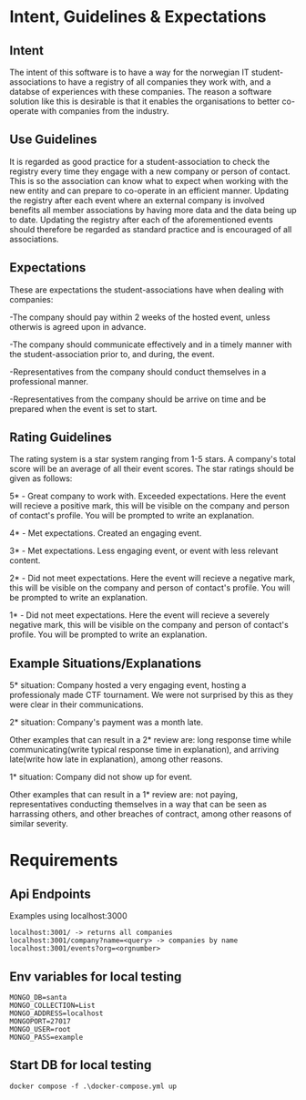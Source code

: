 
# Intent, Guidelines & Expectations 
## Intent
The intent of this software is to have a way for the norwegian IT student-associations to have a registry of all companies they work with, and a databse of experiences with these companies. The reason a software solution like this is desirable is that it enables the organisations to better co-operate with companies from the industry.

## Use Guidelines
It is regarded as good practice for a student-association to check the registry every time they engage with a new company or person of contact. This is so the association can know what to expect when working with the new entity and can prepare to co-operate in an efficient manner.
Updating the registry after each event where an external company is involved benefits all member associations by having more data and the data being up to date. Updating the registry after each of the aforementioned events should therefore be regarded as standard practice and is encouraged of all associations.

## Expectations
These are expectations the student-associations have when dealing with companies:

-The company should pay within 2 weeks of the hosted event, unless otherwis is agreed upon in advance.

-The company should communicate effectively and in a timely manner with the student-association prior to, and during, the event.

-Representatives from the company should conduct themselves in a professional manner.

-Representatives from the company should be arrive on time and be prepared when the event is set to start.

## Rating Guidelines
The rating system is a star system ranging from 1-5 stars. A company's total score will be an average of all their event scores.
The star ratings should be given as follows:

5* - Great company to work with. Exceeded expectations. Here the event will recieve a positive mark, this will be visible on the company and person of contact's profile. You will be prompted to write an explanation.

4* - Met expectations. Created an engaging event.

3* - Met expectations. Less engaging event, or event with less relevant content.

2* - Did not meet expectations. Here the event will recieve a negative mark, this will be visible on the company and person of contact's profile. You will be prompted to write an explanation.

1* - Did not meet expectations. Here the event will recieve a severely negative mark, this will be visible on the company and person of contact's profile. You will be prompted to write an explanation.

## Example Situations/Explanations
5* situation: Company hosted a very engaging event, hosting a professionaly made CTF tournament. We were not surprised by this as they were clear in their communications.

2* situation: Company's payment was a month late.

Other examples that can result in a 2* review are: long response time while communicating(write typical response time in explanation), and arriving late(write how late in explanation), among other reasons.

1* situation: Company did not show up for event.

Other examples that can result in a 1* review are: not paying, representatives conducting themselves in a way that can be seen as harrassing others, and other breaches of contract, among other reasons of similar severity.


# Requirements

## Api Endpoints
Examples using localhost:3000
```
localhost:3001/ -> returns all companies
localhost:3001/company?name=<query> -> companies by name
localhost:3001/events?org=<orgnumber>
```
## Env variables for local testing
```
MONGO_DB=santa
MONGO_COLLECTION=List
MONGO_ADDRESS=localhost
MONGOPORT=27017
MONGO_USER=root
MONGO_PASS=example
```

## Start DB for local testing
```
docker compose -f .\docker-compose.yml up
```
